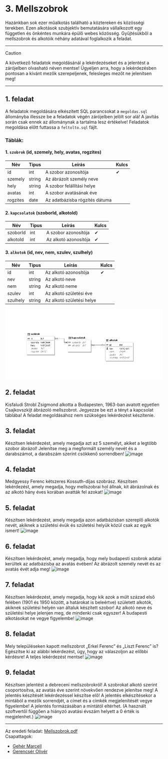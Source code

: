 # 3. Mellszobrok

Hazánkban sok ezer műalkotás található a köztereken és közösségi terekben. Ezen alkotások
szubjektív bemutatására vállalkozott egy független és önkéntes munkára épülő webes közösség.
Gyűjtésükből a mellszobrok és alkotóik néhány adatával foglalkozik a feladat.

---

> [!CAUTION]
A következő feladatok megoldásánál a lekérdezéseket és a jelentést a zárójelben olvasható néven mentse! Ügyeljen arra, hogy a lekérdezésben pontosan a kívánt mezők szerepeljenek, felesleges mezőt ne jelenítsen meg! 

---
## 1. feladat
A feladatok megoldására elkészített SQL parancsokat a `megoldas.sql` állományba illessze be a feladatok végén zárójelben jelölt sor alá! A javítás során csak ennek az állománynak a tartalma lesz értékelve! Feladatok megoldása előtt futtassa a `feltolto.sql` fájlt.

### Táblák:
#### 1. `szobrok` (id, szemely, hely, avatas, rogzites)
|Név|Típus|Leírás|Kulcs|
|---|---|---|---|
| id | int | A szobor azonosítója | ✔ |
| szemely | string | Az ábrázolt személy neve ||
| hely | string | A szobor felállítási helye ||
| avatas | int | A szobor avatásának éve ||
| rogzites | date | Az adatbázisba rögzítés dátuma ||

#### 2. `kapcsolatok` (szoborId, alkotoId)
|Név|Típus|Leírás|Kulcs|
|---|---|---|---|
| szoborId | int | A szobor azonosítója | ✔ |
| alkotoId | int | Az alkotó azonosítója | ✔ |

#### 3. `alkotok` (id, nev, nem, szulev, szulhely)

|Név|Típus|Leírás|Kulcs|
|---|---|---|---|
| id | int |  Az alkotó azonosítója | ✔ |
| nev | string | Az alkotó neve  ||
| nem | string | Az alkotó neme ||
| szulev | int | Az alkotó születési éve ||
| szulhely | string | Az alkotó születési helye ||

![Kép a kapcsolatokról](diagram.PNG)

## 2. feladat 
Kisfaludi Strobl Zsigmond alkotta a Budapesten, 1963-ban avatott egyetlen Csajkovszkijt
ábrázoló mellszobrot. Jegyezze be ezt a tényt a kapcsolat táblába! A feladat megoldásához
nem szükséges lekérdezést készítenie. 

## 3. feladat 
Készítsen lekérdezést, amely megadja azt az 5 személyt, akiket a legtöbb szobor ábrázol!
Jelenítse meg a megformált személy nevét és a darabszámot, a darabszám szerint csökkenő
sorrendben!
![image](https://github.com/GerencserOliver/AdatbazisProject/assets/98750706/600cf022-bef1-4d23-afd3-e74d11416b70)

## 4. feladat 
Medgyessy Ferenc kétszeres Kossuth-díjas szobrász. Készítsen lekérdezést, amely
megadja, hogy mellszobrai hol állnak, kit ábrázolnak és az alkotó hány éves korában avatták
fel azokat!
![image](https://github.com/GerencserOliver/AdatbazisProject/assets/98750706/55b66764-a0fb-42e0-8d14-f7d0da8bcaaf)

## 5. feladat 
Készítsen lekérdezést, amely megadja azon adatbázisban szereplő alkotók nevét, akiknek
a születési évük és születési helyük közül csak az egyik ismert!
![image](https://github.com/GerencserOliver/AdatbazisProject/assets/98750706/340b448f-5491-468e-99de-5acf3fd546e5)

## 6. feladat 
Készítsen lekérdezést, amely megadja, hogy mely budapesti szobrok adatai kerültek
az adatbázisba az avatás évében! Az ábrázolt személy nevét és az avatás évét adja meg!
![image](https://github.com/GerencserOliver/AdatbazisProject/assets/98750706/36228048-c263-42cf-99fd-f2060ded9d90)

## 7. feladat 
Készítsen lekérdezést, amely megadja, hogy kik azok a múlt század első felében (1901 és
1950 között, a határokat is beleértve) született alkotók, akiknek születési helyén van általuk
készített szobor! Az alkotó neve és születési helye jelenjen meg, de mindenki csak egyszer!
A budapesti alkotásokat ne vegye figyelembe!
![image](https://github.com/GerencserOliver/AdatbazisProject/assets/98750706/3afc3ac8-1dd3-4b9d-aa3d-f53b7d8ba7d7)

## 8. feladat 
Mely településeken kapott mellszobrot „Erkel Ferenc” és „Liszt Ferenc” is? Egészítse ki
az alábbi lekérdezést, úgy, hogy az válaszoljon az előbbi kérdésre! A teljes lekérdezést
mentse!
![image](https://github.com/GerencserOliver/AdatbazisProject/assets/98750706/daeb2eb4-31fe-43ab-adf2-99c2484caac2)

## 9. feladat 
Készítsen jelentést a debreceni mellszobrokról! A szobrokat alkotó szerint csoportosítva,
az avatás éve szerint növekvően rendezve jelenítse meg! A jelentés készítését lekérdezéssel
készítse elő! A jelentés elkészítésekor a mintából a mezők sorrendjét, a címet és a címkék
megjelenítését vegye figyelembe! A jelentés formázásában a mintától eltérhet. (A használt
szoftvertől függően a hiányzó avatási évszám helyett a 0 érték is megjelenhet.) 
![image](https://github.com/GerencserOliver/AdatbazisProject/assets/98750706/a1c4bfcd-0b58-479b-83d7-0bd8195e6370)

---

Az eredeti feladat: [Mellszobrok.pdf](http://informatika.fazekas.hu/wp-content/uploads/2023/02/Mellszobrok.pdf)
<br>
Csapattagok:
- [Gehér Marcell](https://github.com/Geher-Marcell)
- [Gerencsér Olivér](https://github.com/GerencserOliver)
	
